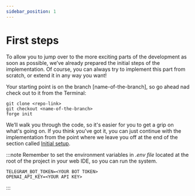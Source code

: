 ```yaml
---
sidebar_position: 1
---
```


# First steps

To allow you to jump over to the more exciting parts of the development as soon as possible, we’ve already prepared the initial steps of the implementation.
Of course, you can always try to implement this part from scratch, or extend it in any way you want!

Your starting point is on the branch [name-of-the-branch], so go ahead nad check out to it from the Terminal:
```console
git clone <repo-link>
git checkout <name-of-the-branch>
forge init
```

We’ll walk you through the code, so it's easier for you to get a grip on what's going on. If you think you've got it, 
you can just continue with the implementation from the point where we leave you off at the end of the section called [Initial setup](./Initial%20setup/welcome-user).

:::note
Remember to set the environment variables in *.env file* located at the root of the project in your web IDE, so you can run the system.
```console
TELEGRAM_BOT_TOKEN=<YOUR BOT TOKEN>
OPENAI_API_KEY=<YOUR API KEY>
```
:::